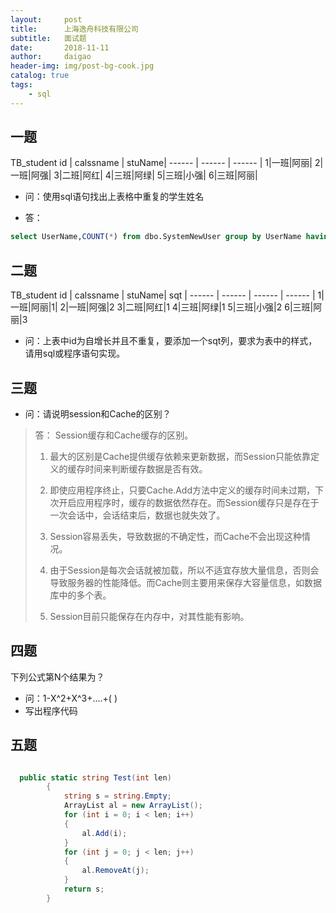 ```yaml
---
layout:     post
title:      上海逸舟科技有限公司
subtitle:   面试题
date:       2018-11-11
author:     daigao
header-img: img/post-bg-cook.jpg
catalog: true
tags:
    - sql
---
```



## 一题

TB_student
 id | calssname | stuName|
 ------ | ------ | ------ |
1|一班|阿丽|
2|一班|阿强|
3|二班|阿红|
4|三班|阿绿|
5|三班|小强|
6|三班|阿丽|

- 问：使用sql语句找出上表格中重复的学生姓名

- 答：
```sql
select UserName,COUNT(*) from dbo.SystemNewUser group by UserName having COUNT(*)>1
```

## 二题

TB_student
 id | calssname | stuName| sqt |
 ------ | ------ | ------ | ------ |
1|一班|阿丽|1|
2|一班|阿强|2
3|二班|阿红|1
4|三班|阿绿|1
5|三班|小强|2
6|三班|阿丽|3

- 问：上表中id为自增长并且不重复，要添加一个sqt列，要求为表中的样式，请用sql或程序语句实现。

## 三题

- 问：请说明session和Cache的区别？
 
> 答： Session缓存和Cache缓存的区别。
>
> 1. 最大的区别是Cache提供缓存依赖来更新数据，而Session只能依靠定义的缓存时间来判断缓存数据是否有效。
>
> 2. 即使应用程序终止，只要Cache.Add方法中定义的缓存时间未过期，下次开启应用程序时，缓存的数据依然存在。而Session缓存只是存在于一次会话中，会话结束后，数据也就失效了。
>
> 3. Session容易丢失，导致数据的不确定性，而Cache不会出现这种情况。
>
> 4. 由于Session是每次会话就被加载，所以不适宜存放大量信息，否则会导致服务器的性能降低。而Cache则主要用来保存大容量信息，如数据库中的多个表。
>
> 5. Session目前只能保存在内存中，对其性能有影响。

## 四题

下列公式第N个结果为？
- 问：1-X^2+X^3+....+(    )
- 写出程序代码

## 五题

```C#

  public static string Test(int len)
        {
            string s = string.Empty;
            ArrayList al = new ArrayList();
            for (int i = 0; i < len; i++)
            {
                al.Add(i);
            }
            for (int j = 0; j < len; j++)
            {
                al.RemoveAt(j);
            }
            return s;
        }

```


